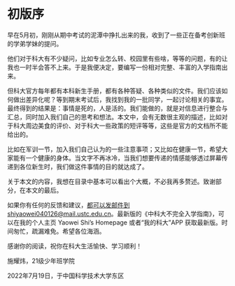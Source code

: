# 初版序

早在5月初，刚刚从期中考试的泥潭中挣扎出来的我，收到了一些正在备考创新班的学弟学妹的提问。

他们对于科大有不少疑问，比如专业怎么转、校园里有些啥，等等的问题，有的让我也一时半会答不上来。于是我便决定，要编写一份相对完整、丰富的入学指南出来。

但科大官方每年都有本科新生手册，都有各种答疑、各种类似的文件。我们应该如何做出差异化呢？等到期末考试后，我找到我的一批同学，一起讨论相关的事宜。最终得到的结果是：事情是死的，人是活的。我们能做的，就是对信息进行整合与汇总，同时加入我们自己的思考和想法。本文中，会有无数很主观的描述，比如对于科大周边美食的评价、对于科大一些政策的短评等等，这些是官方的文档所不能给出的。

比如在军训一节，加入我们自己认为的一些注意事项；又比如在健康一节，希望大家能有一个健康的身体。当文字不再冰冷，当我们想要传递的情感能够透过屏幕传递到各位新生时，我们做这件事情的目的就达成了。

关于本文的内容，我想在目录中基本可以看出个大概，不必我再多赘述。致谢部分，在本文的最后。

如果你有任何的反馈和建议，都可以发邮件到shiyaowei040126@mail.ustc.edu.cn。最新版的《中科大不完全入学指南》，可以在我的个人主页 Yaowei Shi’s Homepage 或者“我的科大”APP 获取最新版。时间匆忙，疏漏难免。希望各位海涵。

感谢你的阅读，祝你在科大生活愉快、学习顺利！

施耀炜，21级少年班学院

2022年7月19日，于中国科学技术大学东区
